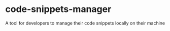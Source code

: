 # code-snippets-manager
A tool for developers to manage their code snippets locally on their machine
